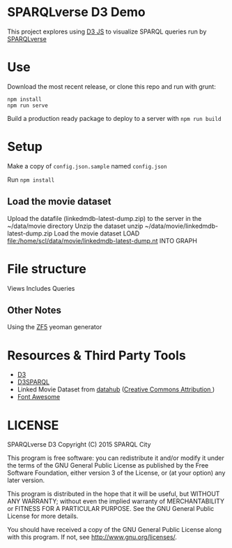 # SPARQLverse D3 Demo

This project explores using [D3 JS](http://d3js.org) to visualize SPARQL queries run by [SPARQLverse](http://SPARQLCity.com)

# Use

Download the most recent release, or clone this repo and run with grunt:

```
npm install
npm run serve
```

Build a production ready package to deploy to a server with `npm run build`

# Setup

Make a copy of `config.json.sample` named `config.json`

Run `npm install`

## Load the movie dataset

Upload the datafile (linkedmdb-latest-dump.zip) to the server in the ~/data/movie directory
Unzip the dataset
unzip ~/data/movie/linkedmdb-latest-dump.zip
Load the movie dataset
LOAD <file:/home/scl/data/movie/linkedmdb-latest-dump.nt> INTO GRAPH <movie>

# File structure

Views
Includes
Queries

## Other Notes

Using the [ZF5](https://github.com/juliancwirko/generator-zf5) yeoman generator

# Resources & Third Party Tools

- [D3](http://d3js.org/)
- [D3SPARQL](http://biohackathon.org/d3sparql)
- Linked Movie Dataset from [datahub](http://datahub.io/dataset/linkedmdb/resource/dd7619f9-cc39-47eb-a72b-5f34cffe1d16) ([Creative Commons Attribution ](http://opendefinition.org/licenses/cc-by/))
- [Font Awesome](http://fontawesome.io)

# LICENSE

SPARQLverse D3
Copyright (C) 2015 SPARQL City

This program is free software: you can redistribute it and/or modify
it under the terms of the GNU General Public License as published by
the Free Software Foundation, either version 3 of the License, or
(at your option) any later version.

This program is distributed in the hope that it will be useful,
but WITHOUT ANY WARRANTY; without even the implied warranty of
MERCHANTABILITY or FITNESS FOR A PARTICULAR PURPOSE.  See the
GNU General Public License for more details.

You should have received a copy of the GNU General Public License
along with this program.  If not, see <http://www.gnu.org/licenses/>.
